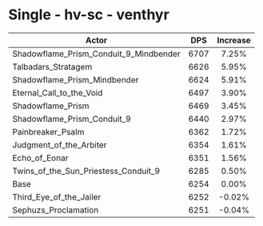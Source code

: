 # Single - hv-sc - venthyr
| Actor | DPS | Increase |
|---|:---:|:---:|
|Shadowflame_Prism_Conduit_9_Mindbender|6707|7.25%|
|Talbadars_Stratagem|6626|5.95%|
|Shadowflame_Prism_Mindbender|6624|5.91%|
|Eternal_Call_to_the_Void|6497|3.90%|
|Shadowflame_Prism|6469|3.45%|
|Shadowflame_Prism_Conduit_9|6440|2.97%|
|Painbreaker_Psalm|6362|1.72%|
|Judgment_of_the_Arbiter|6354|1.61%|
|Echo_of_Eonar|6351|1.56%|
|Twins_of_the_Sun_Priestess_Conduit_9|6285|0.50%|
|Base|6254|0.00%|
|Third_Eye_of_the_Jailer|6252|-0.02%|
|Sephuzs_Proclamation|6251|-0.04%|

